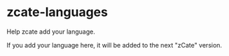 # zcate-languages
Help zcate add your language.

If you add your language here, it will be added to the next "zCate" version.
